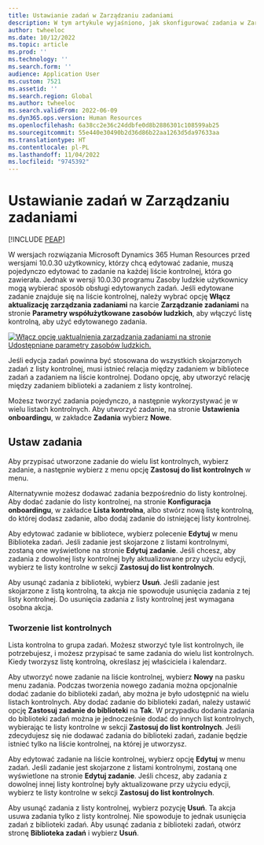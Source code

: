 ```yaml
---
title: Ustawianie zadań w Zarządzaniu zadaniami
description: W tym artykule wyjaśniono, jak skonfigurować zadania w Zarządzanie zadaniami w Microsoft Dynamics 365 Human Resources.
author: twheeloc
ms.date: 10/12/2022
ms.topic: article
ms.prod: ''
ms.technology: ''
ms.search.form: ''
audience: Application User
ms.custom: 7521
ms.assetid: ''
ms.search.region: Global
ms.author: twheeloc
ms.search.validFrom: 2022-06-09
ms.dyn365.ops.version: Human Resources
ms.openlocfilehash: 6a38cc2e36c24ddbfe0d8b2886301c108599ab25
ms.sourcegitcommit: 55e440e30490b2d36d86b22aa1263d5da97633aa
ms.translationtype: HT
ms.contentlocale: pl-PL
ms.lasthandoff: 11/04/2022
ms.locfileid: "9745392"
---
```

# <a name="set-up-tasks-in-task-management"></a>Ustawianie zadań w Zarządzaniu zadaniami

[!INCLUDE [PEAP](../includes/peap-1.md)]

W wersjach rozwiązania Microsoft Dynamics 365 Human Resources przed wersjami 10.0.30 użytkownicy, którzy chcą edytować zadanie, muszą pojedynczo edytować to zadanie na każdej liście kontrolnej, która go zawierała. Jednak w wersji 10.0.30 programu Zasoby ludzkie użytkownicy mogą wybierać sposób obsługi edytowanych zadań. Jeśli edytowane zadanie znajduje się na liście kontrolnej, należy wybrać opcję **Włącz aktualizację zarządzania zadaniami** na karcie **Zarządzanie zadaniami** na stronie **Parametry współużytkowane zasobów ludzkich**, aby włączyć listę kontrolną, aby użyć edytowanego zadania.

[![Włącz opcję uaktualnienia zarządzania zadaniami na stronie Udostępniane parametry zasobów ludzkich.](./media/task-update.png)](./media/task-update.png)

Jeśli edycja zadań powinna być stosowana do wszystkich skojarzonych zadań z listy kontrolnej, musi istnieć relacja między zadaniem w bibliotece zadań a zadaniem na liście kontrolnej. Dodano opcję, aby utworzyć relację między zadaniem biblioteki a zadaniem z listy kontrolnej.

Możesz tworzyć zadania pojedynczo, a następnie wykorzystywać je w wielu listach kontrolnych. Aby utworzyć zadanie, na stronie **Ustawienia onboardingu**, w zakładce **Zadania** wybierz **Nowe**.

## <a name="set-up-tasks"></a>Ustaw zadania

Aby przypisać utworzone zadanie do wielu list kontrolnych, wybierz zadanie, a następnie wybierz z menu opcję **Zastosuj do list kontrolnych** w menu.

Alternatywnie możesz dodawać zadania bezpośrednio do listy kontrolnej. Aby dodać zadanie do listy kontrolnej, na stronie **Konfiguracja onboardingu**, w zakładce **Lista kontrolna**, albo stwórz nową listę kontrolną, do której dodasz zadanie, albo dodaj zadanie do istniejącej listy kontrolnej.

Aby edytować zadanie w bibliotece, wybierz polecenie **Edytuj** w menu Biblioteka zadań. Jeśli zadanie jest skojarzone z listami kontrolnymi, zostaną one wyświetlone na stronie **Edytuj zadanie**. Jeśli chcesz, aby zadania z dowolnej listy kontrolnej były aktualizowane przy użyciu edycji, wybierz te listy kontrolne w sekcji **Zastosuj do list kontrolnych**.

Aby usunąć zadania z biblioteki, wybierz **Usuń**. Jeśli zadanie jest skojarzone z listą kontrolną, ta akcja nie spowoduje usunięcia zadania z tej listy kontrolnej. Do usunięcia zadania z listy kontrolnej jest wymagana osobna akcja.

### <a name="set-up-checklists"></a>Tworzenie list kontrolnych

Lista kontrolna to grupa zadań. Możesz stworzyć tyle list kontrolnych, ile potrzebujesz, i możesz przypisać te same zadania do wielu list kontrolnych. Kiedy tworzysz listę kontrolną, określasz jej właściciela i kalendarz.

Aby utworzyć nowe zadanie na liście kontrolnej, wybierz **Nowy** na pasku menu zadania. Podczas tworzenia nowego zadania można opcjonalnie dodać zadanie do biblioteki zadań, aby można je było udostępnić na wielu listach kontrolnych. Aby dodać zadanie do biblioteki zadań, należy ustawić opcję **Zastosuj zadanie do biblioteki** na **Tak**. W przypadku dodania zadania do biblioteki zadań można je jednocześnie dodać do innych list kontrolnych, wybierając te listy kontrolne w sekcji **Zastosuj do list kontrolnych**. Jeśli zdecydujesz się nie dodawać zadania do biblioteki zadań, zadanie będzie istnieć tylko na liście kontrolnej, na której je utworzysz.

Aby edytować zadanie na liście kontrolnej, wybierz opcję **Edytuj** w menu zadań. Jeśli zadanie jest skojarzone z listami kontrolnymi, zostaną one wyświetlone na stronie **Edytuj zadanie**. Jeśli chcesz, aby zadania z dowolnej innej listy kontrolnej były aktualizowane przy użyciu edycji, wybierz te listy kontrolne w sekcji **Zastosuj do list kontrolnych**.

Aby usunąć zadania z listy kontrolnej, wybierz pozycję **Usuń**. Ta akcja usuwa zadania tylko z listy kontrolnej. Nie spowoduje to jednak usunięcia zadań z biblioteki zadań. Aby usunąć zadania z biblioteki zadań, otwórz stronę **Biblioteka zadań** i wybierz **Usuń**.
